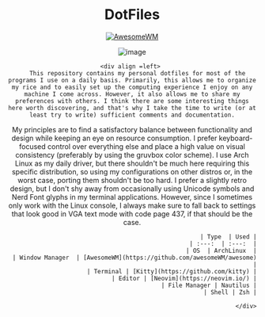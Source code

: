 <div align=center>

# DotFiles
  
[![AwesomeWM](https://img.shields.io/badge/AwesomeWM-git-blue.svg?logo=lua)](https://github.com/awesomeWM/awesome)

![image](https://user-images.githubusercontent.com/80684231/192327751-5584bd54-a99d-495b-a545-e1d627d3bf3a.png)

</div>

 <div align=center>
  
    <div align =left> 
       This repository contains my personal dotfiles for most of the programs I use on a daily basis. Primarily, this allows me to organize my rice and to easily set up the computing experience I enjoy on any machine I come across. However, it also allows me to share my preferences with others. I think there are some interesting things here worth discovering, and that's why I take the time to write (or at least try to write) sufficient comments and documentation.

My principles are to find a satisfactory balance between functionality and design while keeping an eye on resource consumption. I prefer keyboard-focused control over everything else and place a high value on visual consistency (preferably by using the gruvbox color scheme). I use Arch Linux as my daily driver, but there shouldn't be much here requiring this specific distribution, so using my configurations on other distros or, in the worst case, porting them shouldn't be too hard. I prefer a slightly retro design, but I don't shy away from occasionally using Unicode symbols and Nerd Font glyphs in my terminal applications. However, since I sometimes only work with the Linux console, I always make sure to fall back to settings that look good in VGA text mode with code page 437, if that should be the case.
    </div>
  
  
  
</div>

  <div align="right"> 
      
    | Type  | Used |
    | :---:  | :---:  |
    | OS  | ArchLinux  |
    | Window Manager  | [AwesomeWM](https://github.com/awesomeWM/awesome)  |
    | Terminal | [Kitty](https://github.com/kitty) |
    | Editor | [Neovim](https://neovim.io/) |
    | File Manager | Nautilus |
    | Shell | Zsh |
      
    </div>
